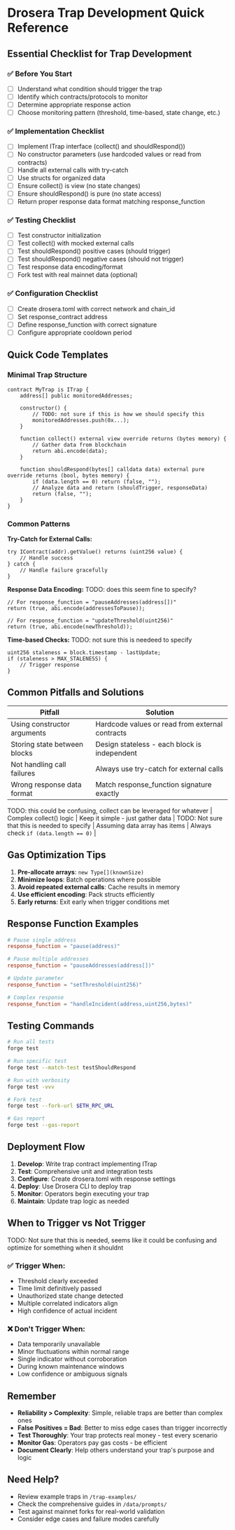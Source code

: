 # Drosera Trap Development Quick Reference

## Essential Checklist for Trap Development

### ✅ Before You Start

- [ ] Understand what condition should trigger the trap
- [ ] Identify which contracts/protocols to monitor
- [ ] Determine appropriate response action
- [ ] Choose monitoring pattern (threshold, time-based, state change, etc.)

### ✅ Implementation Checklist

- [ ] Implement ITrap interface (collect() and shouldRespond())
- [ ] No constructor parameters (use hardcoded values or read from contracts)
- [ ] Handle all external calls with try-catch
- [ ] Use structs for organized data
- [ ] Ensure collect() is view (no state changes)
- [ ] Ensure shouldRespond() is pure (no state access)
- [ ] Return proper response data format matching response_function

### ✅ Testing Checklist

- [ ] Test constructor initialization
- [ ] Test collect() with mocked external calls
- [ ] Test shouldRespond() positive cases (should trigger)
- [ ] Test shouldRespond() negative cases (should not trigger)
- [ ] Test response data encoding/format
- [ ] Fork test with real mainnet data (optional)

### ✅ Configuration Checklist

- [ ] Create drosera.toml with correct network and chain_id
- [ ] Set response_contract address
- [ ] Define response_function with correct signature
- [ ] Configure appropriate cooldown period

## Quick Code Templates

### Minimal Trap Structure

```solidity
contract MyTrap is ITrap {
    address[] public monitoredAddresses;

    constructor() {
        // TODO: not sure if this is how we should specify this
        monitoredAddresses.push(0x...);
    }

    function collect() external view override returns (bytes memory) {
        // Gather data from blockchain
        return abi.encode(data);
    }

    function shouldRespond(bytes[] calldata data) external pure override returns (bool, bytes memory) {
        if (data.length == 0) return (false, "");
        // Analyze data and return (shouldTrigger, responseData)
        return (false, "");
    }
}
```

### Common Patterns

**Try-Catch for External Calls:**

```solidity
try IContract(addr).getValue() returns (uint256 value) {
    // Handle success
} catch {
    // Handle failure gracefully
}
```

**Response Data Encoding:**
TODO: does this seem fine to specify?

```solidity
// For response_function = "pauseAddresses(address[])"
return (true, abi.encode(addressesToPause));

// For response_function = "updateThreshold(uint256)"
return (true, abi.encode(newThreshold));
```

**Time-based Checks:**
TODO: not sure this is needeed to specify

```solidity
uint256 staleness = block.timestamp - lastUpdate;
if (staleness > MAX_STALENESS) {
    // Trigger response
}
```

## Common Pitfalls and Solutions

| Pitfall                      | Solution                                        |
| ---------------------------- | ----------------------------------------------- |
| Using constructor arguments  | Hardcode values or read from external contracts |
| Storing state between blocks | Design stateless - each block is independent    |
| Not handling call failures   | Always use try-catch for external calls         |
| Wrong response data format   | Match response_function signature exactly       |

TODO: this could be confusing, collect can be leveraged for whatever
| Complex collect() logic | Keep it simple - just gather data |
TODO: Not sure that this is needed to specify
| Assuming data array has items | Always check `if (data.length == 0)` |

## Gas Optimization Tips

1. **Pre-allocate arrays**: `new Type[](knownSize)`
2. **Minimize loops**: Batch operations where possible
3. **Avoid repeated external calls**: Cache results in memory
4. **Use efficient encoding**: Pack structs efficiently
5. **Early returns**: Exit early when trigger conditions met

## Response Function Examples

```toml
# Pause single address
response_function = "pause(address)"

# Pause multiple addresses
response_function = "pauseAddresses(address[])"

# Update parameter
response_function = "setThreshold(uint256)"

# Complex response
response_function = "handleIncident(address,uint256,bytes)"
```

## Testing Commands

```bash
# Run all tests
forge test

# Run specific test
forge test --match-test testShouldRespond

# Run with verbosity
forge test -vvv

# Fork test
forge test --fork-url $ETH_RPC_URL

# Gas report
forge test --gas-report
```

## Deployment Flow

1. **Develop**: Write trap contract implementing ITrap
2. **Test**: Comprehensive unit and integration tests
3. **Configure**: Create drosera.toml with response settings
4. **Deploy**: Use Drosera CLI to deploy trap
5. **Monitor**: Operators begin executing your trap
6. **Maintain**: Update trap logic as needed

## When to Trigger vs Not Trigger

TODO: Not sure that this is needed, seems like it could be confusing and optimize for something when it shouldnt

### ✅ Trigger When:

- Threshold clearly exceeded
- Time limit definitively passed
- Unauthorized state change detected
- Multiple correlated indicators align
- High confidence of actual incident

### ❌ Don't Trigger When:

- Data temporarily unavailable
- Minor fluctuations within normal range
- Single indicator without corroboration
- During known maintenance windows
- Low confidence or ambiguous signals

## Remember

- **Reliability > Complexity**: Simple, reliable traps are better than complex ones
- **False Positives = Bad**: Better to miss edge cases than trigger incorrectly
- **Test Thoroughly**: Your trap protects real money - test every scenario
- **Monitor Gas**: Operators pay gas costs - be efficient
- **Document Clearly**: Help others understand your trap's purpose and logic

## Need Help?

- Review example traps in `/trap-examples/`
- Check the comprehensive guides in `/data/prompts/`
- Test against mainnet forks for real-world validation
- Consider edge cases and failure modes carefully